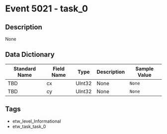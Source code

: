 # Event 5021 - task_0

## Description
None

## Data Dictionary
|Standard Name|Field Name|Type|Description|Sample Value|
|---|---|---|---|---|
|TBD|cx|UInt32|None|`None`|
|TBD|cy|UInt32|None|`None`|

## Tags
* etw_level_Informational
* etw_task_task_0